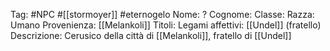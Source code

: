 Tag: #NPC #[[stormoyer]] #eternogelo 
Nome: ?
Cognome: 
Classe: 
Razza: Umano
Provenienza: [[Melankoli]]
Titoli: 
Legami affettivi: [[Undel]] (fratello)
Descrizione: Cerusico della città di [[Melankoli]], fratello di [[Undel]]
